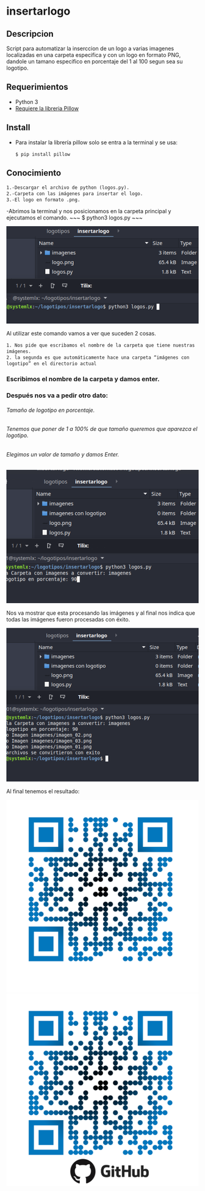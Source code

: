 # insertarlogo

## Descripcion

Script para automatizar la inserccion de un logo a varias imagenes localizadas en una carpeta especifica y con un logo en formato PNG, dandole un tamano especifico en porcentaje del 1 al 100 segun sea su logotipo.

## Requerimientos 

- Python 3
- [Requiere la libreria Pillow](https://pypi.org/project/Pillow/)


## Install

- Para instalar la librería pillow solo se entra a la terminal y se usa:
    ~~~
    ​$ pip install pillow
    ~~~

## Conocimiento

    1.-Descargar el archivo de python (logos.py).
    2.-Carpeta con las imágenes para insertar el logo.
    3.-El logo en formato .png.


-Abrimos la terminal y nos posicionamos en la carpeta principal y ejecutamos el comando.
    ~~~
    ​$ python3 logos.py
    ~~~

![This is a alt text.](/tuto/step01.png "imagen de ejemplo.")

Al utilizar este comando vamos a ver que suceden 2 cosas.

    1. Nos pide que escribamos el nombre de la carpeta que tiene nuestras imágenes.
    2. la segunda es que automáticamente hace una carpeta “imágenes con logotipo” en el directorio actual

### Escribimos el nombre de la carpeta y damos enter.
### Después nos va a pedir otro dato:
###### Tamaño de logotipo en porcentaje.

###### Tenemos que poner de 1 a 100% de que tamaño queremos que aparezca el logotipo.
###### Elegimos un valor de tamaño y damos Enter.

![This is a alt text.](/tuto/step02.png "imagen de ejemplo.")

Nos va mostrar que esta procesando las imágenes y al final nos indica que todas las imágenes fueron procesadas con éxito.

![This is a alt text.](/tuto/step03.png "imagen de ejemplo.")


Al final tenemos el resultado:

![This is a alt text.](/imagenes/imagen_01.png "imagen de ejemplo") ![This is a alt text.](/tuto/demo.png "imagen de ejemplo.")

